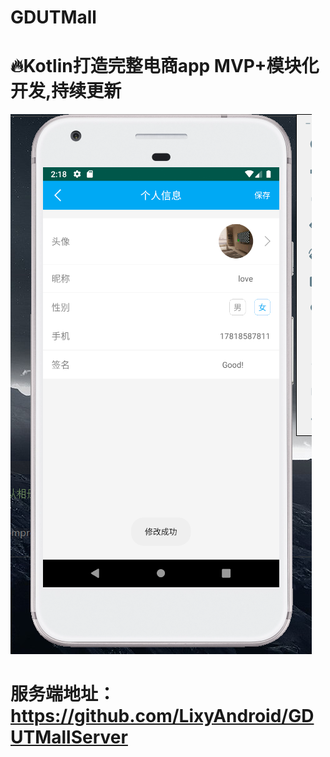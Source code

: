 # GDUTMall
# 🔥Kotlin打造完整电商app MVP+模块化开发,持续更新
![user](https://github.com/LixyAndroid/GDUTMall/blob/master/Screenshot/user.png)
# 服务端地址：https://github.com/LixyAndroid/GDUTMallServer

    
